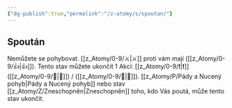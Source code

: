 ```yaml
---
{"dg-publish":true,"permalink":"/z-atomy/s/spoutan/"}
---
```


## Spoután
Nemůžete se pohybovat. [[z_Atomy/0-9/⚔️\|⚔️]] proti vám mají ([[z_Atomy/0-9/👍\|👍]]). Tento stav můžete ukončit 1 Akcí: [[z_Atomy/0-9/❗\|❗]]  ([[z_Atomy/0-9/🎯\|🎯]]) / ([[z_Atomy/0-9/💪\|💪]]). [[z_Atomy/P/Pády a Nucený pohyb\|Pády a Nucený pohyb]] nebo stav [[z_Atomy/Z/Zneschopněn\|Zneschopněn]] toho, kdo Vás poutá, může tento stav ukončit.